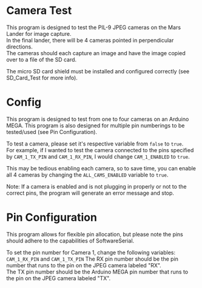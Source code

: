 # Camera Test
This program is designed to test the PIL-9 JPEG cameras on the Mars Lander for image capture.  
In the final lander, there will be 4 cameras pointed in perpendicular directions.  
The cameras should each capture an image and have the image copied over to a file of the SD card.  

The micro SD card shield must be installed and configured correctly (see SD_Card_Test for more info).

# Config
This program is designed to test from one to four cameras on an Arduino MEGA. 
This program is also designed for multiple pin numberings to be tested/used (see Pin Configuration).

To test a camera, please set it's respective variable from ````false```` to ````true````.   
For example, if I wanted to test the camera connected to the pins specified by ````CAM_1_TX_PIN```` and ````CAM_1_RX_PIN````, I would change ````CAM_1_ENABLED```` to ````true````.

This may be tedious enabling each camera, so to save time, you can enable all 4 cameras by changing the ````ALL_CAMS_ENABLED```` variable to ````true````.

Note: If a camera is enabled and is not plugging in properly or not to the correct pins, the program will generate an error message and stop.  

# Pin Configuration
This program allows for flexible pin allocation, but please note the pins should adhere to the capabilities of SoftwareSerial.  

To set the pin number for Camera 1, change the following variables: ````CAM_1_RX_PIN```` and ````CAM_1_TX_PIN````
The RX pin number should be the pin number that runs to the pin on the JPEG camera labeled "RX".  
The TX pin number should be the Arduino MEGA pin number that runs to the pin on the JPEG camera labeled "TX".  
